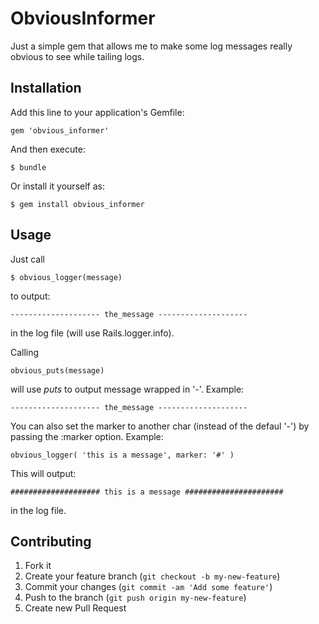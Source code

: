 # ObviousInformer

Just a simple gem that allows me to make some log messages really obvious to see while tailing logs.

## Installation

Add this line to your application's Gemfile:

    gem 'obvious_informer'

And then execute:

    $ bundle

Or install it yourself as:

    $ gem install obvious_informer

## Usage

Just call 

    $ obvious_logger(message) 

to output: 

    -------------------- the_message -------------------- 

in the log file (will use Rails.logger.info).

Calling

    obvious_puts(message) 

will use *puts* to output message wrapped in '-'. Example: 

    -------------------- the_message --------------------


You can also set the marker to another char (instead of the defaul '-') by passing the :marker option. 
Example: 

    obvious_logger( 'this is a message', marker: '#' )

This will output: 

    #################### this is a message ######################

in the log file. 


## Contributing

1. Fork it
2. Create your feature branch (`git checkout -b my-new-feature`)
3. Commit your changes (`git commit -am 'Add some feature'`)
4. Push to the branch (`git push origin my-new-feature`)
5. Create new Pull Request
